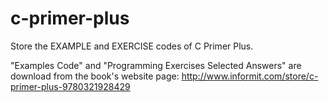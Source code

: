 # c-primer-plus

Store the EXAMPLE and EXERCISE codes of C Primer Plus.

"Examples Code" and "Programming Exercises Selected Answers" are download from the book's website page: http://www.informit.com/store/c-primer-plus-9780321928429
